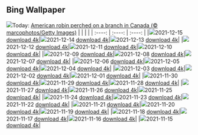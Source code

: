 ## Bing Wallpaper
![](./wallpaper/2021-12-15.jpg)Today: [American robin perched on a branch in Canada (© marcophotos/Getty Images)](./wallpaper/2021-12-15.jpg)
|      |      |      |
| :----: | :----: | :----: |
|![](./wallpaper/2021-12-15_sm.jpg)2021-12-15 [download 4k](./wallpaper/2021-12-15.jpg)|![](./wallpaper/2021-12-14_sm.jpg)2021-12-14 [download 4k](./wallpaper/2021-12-14.jpg)|![](./wallpaper/2021-12-13_sm.jpg)2021-12-13 [download 4k](./wallpaper/2021-12-13.jpg)|
|![](./wallpaper/2021-12-12_sm.jpg)2021-12-12 [download 4k](./wallpaper/2021-12-12.jpg)|![](./wallpaper/2021-12-11_sm.jpg)2021-12-11 [download 4k](./wallpaper/2021-12-11.jpg)|![](./wallpaper/2021-12-10_sm.jpg)2021-12-10 [download 4k](./wallpaper/2021-12-10.jpg)|
|![](./wallpaper/2021-12-09_sm.jpg)2021-12-09 [download 4k](./wallpaper/2021-12-09.jpg)|![](./wallpaper/2021-12-08_sm.jpg)2021-12-08 [download 4k](./wallpaper/2021-12-08.jpg)|![](./wallpaper/2021-12-07_sm.jpg)2021-12-07 [download 4k](./wallpaper/2021-12-07.jpg)|
|![](./wallpaper/2021-12-06_sm.jpg)2021-12-06 [download 4k](./wallpaper/2021-12-06.jpg)|![](./wallpaper/2021-12-05_sm.jpg)2021-12-05 [download 4k](./wallpaper/2021-12-05.jpg)|![](./wallpaper/2021-12-04_sm.jpg)2021-12-04 [download 4k](./wallpaper/2021-12-04.jpg)|
|![](./wallpaper/2021-12-03_sm.jpg)2021-12-03 [download 4k](./wallpaper/2021-12-03.jpg)|![](./wallpaper/2021-12-02_sm.jpg)2021-12-02 [download 4k](./wallpaper/2021-12-02.jpg)|![](./wallpaper/2021-12-01_sm.jpg)2021-12-01 [download 4k](./wallpaper/2021-12-01.jpg)|
|![](./wallpaper/2021-11-30_sm.jpg)2021-11-30 [download 4k](./wallpaper/2021-11-30.jpg)|![](./wallpaper/2021-11-29_sm.jpg)2021-11-29 [download 4k](./wallpaper/2021-11-29.jpg)|![](./wallpaper/2021-11-28_sm.jpg)2021-11-28 [download 4k](./wallpaper/2021-11-28.jpg)|
|![](./wallpaper/2021-11-27_sm.jpg)2021-11-27 [download 4k](./wallpaper/2021-11-27.jpg)|![](./wallpaper/2021-11-26_sm.jpg)2021-11-26 [download 4k](./wallpaper/2021-11-26.jpg)|![](./wallpaper/2021-11-25_sm.jpg)2021-11-25 [download 4k](./wallpaper/2021-11-25.jpg)|
|![](./wallpaper/2021-11-24_sm.jpg)2021-11-24 [download 4k](./wallpaper/2021-11-24.jpg)|![](./wallpaper/2021-11-23_sm.jpg)2021-11-23 [download 4k](./wallpaper/2021-11-23.jpg)|![](./wallpaper/2021-11-22_sm.jpg)2021-11-22 [download 4k](./wallpaper/2021-11-22.jpg)|
|![](./wallpaper/2021-11-21_sm.jpg)2021-11-21 [download 4k](./wallpaper/2021-11-21.jpg)|![](./wallpaper/2021-11-20_sm.jpg)2021-11-20 [download 4k](./wallpaper/2021-11-20.jpg)|![](./wallpaper/2021-11-19_sm.jpg)2021-11-19 [download 4k](./wallpaper/2021-11-19.jpg)|
|![](./wallpaper/2021-11-18_sm.jpg)2021-11-18 [download 4k](./wallpaper/2021-11-18.jpg)|![](./wallpaper/2021-11-17_sm.jpg)2021-11-17 [download 4k](./wallpaper/2021-11-17.jpg)|![](./wallpaper/2021-11-16_sm.jpg)2021-11-16 [download 4k](./wallpaper/2021-11-16.jpg)|
|![](./wallpaper/2021-11-15_sm.jpg)2021-11-15 [download 4k](./wallpaper/2021-11-15.jpg)|